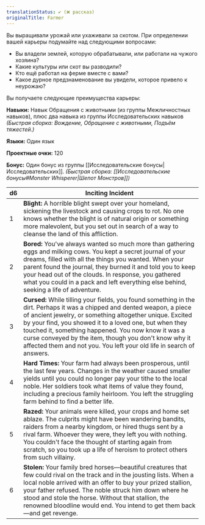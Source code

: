 ```yaml
---
translationStatus: ✔️ (❌ рассказ)
originalTitle: Farmer
---
```

Вы выращивали урожай или ухаживали за скотом. При определении вашей карьеры подумайте над следующими вопросами:
- Вы владели землей, которую обрабатывали, или работали на чужого хозяина?    
- Какие культуры или скот вы разводили?    
- Кто ещё работал на ферме вместе с вами?    
- Какое дурное предзнаменование вы увидели, которое привело к неурожаю?

Вы получаете следующие преимущества карьеры:

**Навыки:** Навык Обращения с животными (из группы Межличностных навыков), плюс два навыка из группы Исследовательских навыков  
_(Быстрая сборка: Вождение, Обращение с животными, Подъём тяжестей.)_

**Языки:** Один язык

**Проектные очки:** 120

**Бонус:** Один бонус из группы [[Исследовательские бонусы|Исследовательских]].
_(Быстрая сборка: [[Исследовательские бонусы#Monster Whisperer|Шепот Монстров]])_

| d6  | Inciting Incident                                                                                                                                                                                                                                                                                                                                                                                                                        |
| --- | ---------------------------------------------------------------------------------------------------------------------------------------------------------------------------------------------------------------------------------------------------------------------------------------------------------------------------------------------------------------------------------------------------------------------------------------- |
| 1   | **Blight:** A horrible blight swept over your homeland, sickening the livestock and causing crops to rot. No one knows whether the blight is of natural origin or something more malevolent, but you set out in search of a way to cleanse the land of this affliction.                                                                                                                                                                  |
| 2   | **Bored:** You've always wanted so much more than gathering eggs and milking cows. You kept a secret journal of your dreams, filled with all the things you wanted. When your parent found the journal, they burned it and told you to keep your head out of the clouds. In response, you gathered what you could in a pack and left everything else behind, seeking a life of adventure.                                                |
| 3   | **Cursed:** While tilling your fields, you found something in the dirt. Perhaps it was a chipped and dented weapon, a piece of ancient jewelry, or something altogether unique. Excited by your find, you showed it to a loved one, but when they touched it, something happened. You now know it was a curse conveyed by the item, though you don't know why it affected them and not you. You left your old life in search of answers. |
| 4   | **Hard Times:** Your farm had always been prosperous, until the last few years. Changes in the weather caused smaller yields until you could no longer pay your tithe to the local noble. Her soldiers took what items of value they found, including a precious family heirloom. You left the struggling farm behind to find a better life.                                                                                             |
| 5   | **Razed:** Your animals were killed, your crops and home set ablaze. The culprits might have been wandering bandits, raiders from a nearby kingdom, or hired thugs sent by a rival farm. Whoever they were, they left you with nothing. You couldn't face the thought of starting again from scratch, so you took up a life of heroism to protect others from such villainy.                                                             |
| 6   | **Stolen:** Your family bred horses—beautiful creatures that few could rival on the track and in the jousting lists. When a local noble arrived with an offer to buy your prized stallion, your father refused. The noble struck him down where he stood and stole the horse. Without that stallion, the renowned bloodline would end. You intend to get them back—and get revenge.                                                      |
